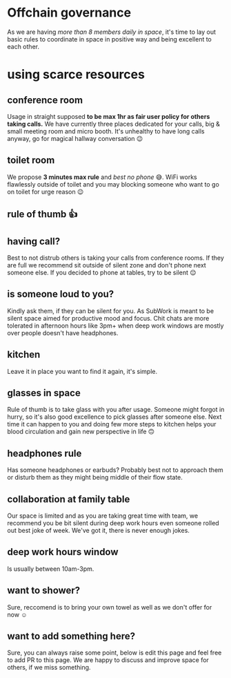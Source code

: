 # Offchain governance

As we are having _more than 8 members daily in space_, it's time to lay out basic rules to coordinate in space in positive way and being excellent to each other.



# using scarce resources 
conference room
---
Usage in straight supposed **to be max 1hr as fair user policy for others taking calls.** We have currently three places dedicated for your calls, big & small meeting room and micro booth. It's unhealthy to have long calls anyway, go for magical hallway conversation 😉

toilet room
---
We propose **3 minutes max rule** and _best no phone_ 😅. 
WiFi works flawlessly outside of toilet and you may blocking someone who want to go on toilet for urge reason 😉

rule of thumb 👍
---
having call?
---

Best to not distrub others is taking your calls from conference rooms. If they are full we recommend sit outside of silent zone and don't phone next someone else. If you decided to phone at tables, try to be silent 😌

is someone loud to you?
--- 
Kindly ask them, if they can be silent for you. As SubWork is meant to be silent space aimed for productive mood and focus. Chit chats are more tolerated in afternoon hours like 3pm+ when deep work windows are mostly over people doesn't have headphones.

kitchen
---
Leave it in place you want to find it again, it's simple. 

glasses in space
---
Rule of thumb is to take glass with you after usage. Someone might forgot in hurry, so it's also good excellence to pick glasses after someone else. Next time it can happen to you and doing few more steps to kitchen helps your blood circulation and gain new perspective in life 🙃

headphones rule
---
Has someone headphones or earbuds? Probably best not to approach them or disturb them as they might being middle of their flow state.

collaboration at family table
---
Our space is limited and as you are taking great time with team, we recommend you be bit silent during deep work hours even someone rolled out best joke of week. We've got it, there is never enough jokes.

deep work hours window
--- 
Is usually between 10am-3pm. 

want to shower?
---
Sure, reccomend is to bring your own towel as well as we don't offer for now ☺️

want to add something here?
---
Sure, you can always raise some point, below is edit this page and feel free to add PR to this page. We are happy to discuss and improve space for others, if we miss something.
